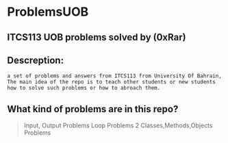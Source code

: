 # ProblemsUOB
## ITCS113 UOB problems solved by (0xRar)

## Descreption:
```
a set of problems and answers from ITCS113 from University Of Bahrain,
The main idea of the repo is to teach other students or new students
how to solve such problems or how to abroach them.
```

## What kind of problems are in this repo?
> Input, Output Problems
> Loop Problems
> 2 Classes,Methods,Objects Problems
